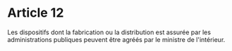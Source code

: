 # Article 12

Les dispositifs dont la fabrication ou la distribution est assurée par les administrations publiques peuvent être agréés par le ministre de l'intérieur.
